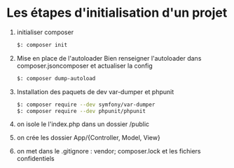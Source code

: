 # Les étapes d'initialisation d'un projet


1. initialiser composer
    ```bash
    $: composer init
    ```
1. Mise en place de l'autoloader 
    Bien renseigner l'autoloader dans composer.jsoncomposer et actualiser la config
    ```bash
    $: composer dump-autoload
    ```

1. Installation des paquets de dev var-dumper et phpunit
    ```bash
    $: composer require --dev symfony/var-dumper
    $: composer require --dev phpunit/phpunit 
    ```
1. on isole le l'index.php dans un dossier /public 
1. on crée les dossier App/{Controller, Model, View} 
1. on met dans le .gitignore : vendor; composer.lock et les fichiers confidentiels 

